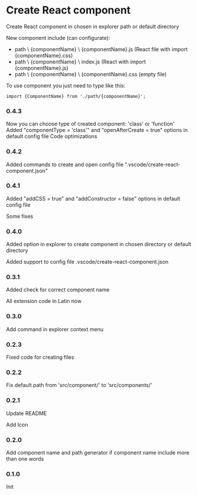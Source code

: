 # Create React component

 Create React component in chosen in explorer path or default directory

New component include (can configurate):
- path \\ {componentName} \\ {componentName}.js (React file with import {componentName}.css)
- path \\ {componentName} \ index.js (React with import {componentName}.js)
- path \\ {componentName} \\ {componentName}.css (empty file)

To use component you just need to type like this:

`import {ComponentName} from './path/{componentName}';`

### 0.4.3

Now you can choose type of created component: 'class' or 'function'
Added "componentType = 'class'" and "openAfterCreate = true" options in default config file
Code optimizations

### 0.4.2

Added commands to create and open config file ".vscode/create-react-component.json"

### 0.4.1

Added "addCSS = true" and "addConstructor = false" options in default config file

Some fixes

### 0.4.0

Added option in explorer to create component in chosen directory or default directory

Added support to config file .vscode/create-react-component.json

### 0.3.1

Added check for correct component name

All extension code in Latin now

### 0.3.0

Add command in explorer context menu

### 0.2.3

Fixed code for creating files

### 0.2.2

Fix default path from 'src/component/' to 'src/components/'

### 0.2.1

Update README

Add Icon

### 0.2.0

Add component name and path generator if component name include more than one words

### 0.1.0

Init
